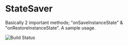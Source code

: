 # StateSaver

Basically 2 important methods; "onSaveInstanceState" & "onRestoreInstanceState". A sample usage.

![Build Status](https://travis-ci.org/ismailceliktr/StateSaver.svg?branch=master)
